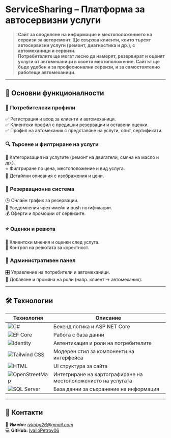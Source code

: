 # ServiceSharing – Платформа за автосервизни услуги
> **Сайт за споделяне на информация и местоположението на сервизи за авторемонт. 
Ще свързва клиенти, които търсят автосервизни услуги (ремонт, диагностика и др.), с автомеханици и сервизи.  
Потребителите ще могат лесно да намерят, резервират и оценят услуги от автомеханици в своето местоположение. 
Сайтът ще бъде удобен и за професионални сервизи, и за самостоятелно работещи автомеханици.**  



---

## 🌟 **Основни функционалности**
### 🔹 **Потребителски профили**
✅ Регистрация и вход за клиенти и автомеханици.  
✅ Клиентски профил с предишни резервации и оставени оценки.  
✅ Профил на автомеханик с представяне на услуги, опит, сертификати.  

### 🔍 **Търсене и филтриране на услуги**
🔧 Категоризация на услугите (ремонт на двигатели, смяна на масло и др.).  
⭐ Филтриране по цена, местоположение и вид услуга.  
📸 Детайлни описания с изображения и цени.  

### 📅 **Резервационна система**
🕒 Онлайн график за резервации.  
📩 Уведомления чрез имейл и push нотификации.  
💰 Оферти и промоции от сервизите.  

### ⭐ **Оценки и ревюта**
💬 Клиентски мнения и оценки след услуга.  
🛑 Контрол на ревютата за коректност.  

### 🔧 **Административен панел**
🎛 Управление на потребители и автомеханици.  
🔄 Добавяне и промяна на роли (напр. клиент → автомеханик).  


---

## 🛠 **Технологии**
| Технология | Описание |
|------------|----------|
| ![C#](https://img.shields.io/badge/C%23-.NET%207.0-blue) | Бекенд логика и ASP.NET Core |
| ![EF Core](https://img.shields.io/badge/EF%20Core-ORM-green) | Работа с база данни |
| ![Identity](https://img.shields.io/badge/Microsoft%20Identity-Auth-yellow) | Автентикация и роли на потребителите |
| ![Tailwind CSS](https://img.shields.io/badge/Tailwind%20CSS-Styling-blueviolet) | Модерен стил за компоненти на интерфейса|
| ![HTML](https://img.shields.io/badge/HTML-Frontend-orange) | UI структура за сайта|
| ![OpenStreetMap](https://img.shields.io/badge/OpenStreetMap-MapsAPI-green) | Интегриране на картографиране на местоположението на услугата |
| ![SQL Server](https://img.shields.io/badge/SQL%20Server-Database-red) | База данни за съхранение на информация |


---

## 📧 **Контакти**
📩 **Имейл:** *ivkobg26@gmail.com*  
💻 **GitHub:** [IvailoPetrov06](https://github.com/IvailoPetrov06)  

